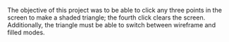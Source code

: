 The objective of this project was to be able to click any three points in the screen to make a shaded triangle; the fourth click
clears the screen. Additionally, the triangle must be able to switch between wireframe and filled modes.
